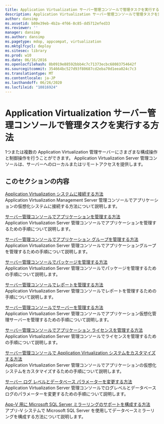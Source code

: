 ```yaml
---
title: Application Virtualization サーバー管理コンソールで管理タスクを実行する方法
description: Application Virtualization サーバー管理コンソールで管理タスクを実行する方法
author: dansimp
ms.assetid: b80e39eb-4b2a-4f66-8c85-dd5712efed33
ms.reviewer: ''
manager: dansimp
ms.author: dansimp
ms.pagetype: mdop, appcompat, virtualization
ms.mktglfcycl: deploy
ms.sitesec: library
ms.prod: w10
ms.date: 06/16/2016
ms.openlocfilehash: 8b0919e88592bbb4c7c71373ecbc68083754642f
ms.sourcegitcommit: 354664bc527d93f80687cd2eba70d1eea024c7c3
ms.translationtype: MT
ms.contentlocale: ja-JP
ms.lasthandoff: 06/26/2020
ms.locfileid: "10816924"
---
```

# Application Virtualization サーバー管理コンソールで管理タスクを実行する方法


1つまたは複数の Application Virtualization 管理サーバーにさまざまな構成操作と制御操作を行うことができます。 Application Virtualization Server 管理コンソールは、サーバーへのローカルまたはリモートアクセスを提供します。

## このセクションの内容


<a href="" id="how-to-connect-to-an-application-virtualization-system"></a>[Application Virtualization システムに接続する方法](how-to-connect-to-an-application-virtualization-system.md)  
Application Virtualization Management Server 管理コンソールでアプリケーションの仮想化システムに接続する方法について説明します。

<a href="" id="how-to-manage-applications-in-the-server-management-console"></a>[サーバー管理コンソールでアプリケーションを管理する方法](how-to-manage-applications-in-the-server-management-console.md)  
Application Virtualization Server 管理コンソールでアプリケーションを管理するための手順について説明します。

<a href="" id="how-to-manage-application-groups-in-the-server-management-console"></a>[サーバー管理コンソールでアプリケーション グループを管理する方法](how-to-manage-application-groups-in-the-server-management-console.md)  
Application Virtualization Server 管理コンソールでアプリケーショングループを管理するための手順について説明します。

<a href="" id="how-to-manage-packages-in-the-server-management-console"></a>[サーバー管理コンソールでパッケージを管理する方法](how-to-manage-packages-in-the-server-management-console.md)  
Application Virtualization Server 管理コンソールでパッケージを管理するための手順について説明します。

<a href="" id="how-to-manage-reports-in-the-server-management-console"></a>[サーバー管理コンソールでレポートを管理する方法](how-to-manage-reports-in-the-server-management-console.md)  
Application Virtualization Server 管理コンソールでレポートを管理するための手順について説明します。

<a href="" id="how-to-manage-servers-in-the-server-management-console"></a>[サーバー管理コンソールでサーバーを管理する方法](how-to-manage-servers-in-the-server-management-console.md)  
Application Virtualization Server 管理コンソールでアプリケーション仮想化管理サーバーを管理するための手順について説明します。

<a href="" id="how-to-manage-application-licenses-in-the-server-management-console"></a>[サーバー管理コンソールでアプリケーション ライセンスを管理する方法](how-to-manage-application-licenses-in-the-server-management-console.md)  
Application Virtualization Server 管理コンソールでライセンスを管理するための手順について説明します。

<a href="" id="how-to-customize-an-application-virtualization-system-in-the-server-management-console"></a>[サーバー管理コンソールで Application Virtualization システムをカスタマイズする方法](how-to-customize-an-application-virtualization-system-in-the-server-management-console.md)  
Application Virtualization Server 管理コンソールでアプリケーションの仮想化システムをカスタマイズするための手順について説明します。

<a href="" id="how-to-change-the-server-logging-level-and-the-database-parameters"></a>[サーバー ログ レベルとデータベース パラメーターを変更する方法](how-to-change-the-server-logging-level-and-the-database-parameters.md)  
Application Virtualization Server 管理コンソールでログレベルとデータベースログのパラメーターを変更するための手順について説明します。

<a href="" id="how-to-configure-microsoft-sql-server-mirroring-support-for-app-v"></a>[App-V 用に Microsoft SQL Server ミラーリングのサポートを構成する方法](how-to-configure-microsoft-sql-server-mirroring-support-for-app-v.md)  
アプリ-V システムで Microsoft SQL Server を使用してデータベースミラーリングを構成する方法について説明します。

 

 






